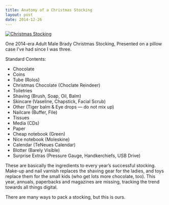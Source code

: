 ```yaml
---
title: Anatomy of a Christmas Stocking
layout: post
date: 2014-12-26
---
```

[![Christmas Stocking][1]][2]

One 2014-era Adult Male Brady Christmas Stocking, Presented on a pillow case I&rsquo;ve had since I was three.

Standard Contents:

* Chocolate
* Coins
* Tube (Rolos)
* Christmas Chocolate (Choclate Reindeer)
* Toiletries
* Shaving (Brush, Soap, Oil, Balm)
* Skincare (Vaseline, Chapstick, Facial Scrub)
* Other (Tiger balm & Eye drops &mdash; do not mix up)
* Nailcare (Buffer, File)
* Tissues
* Media (CDs)
* Paper
* Cheap notebook (Green)
* Nice notebook (Moleskine)
* Calendar (TeNeues Calendar)
* Blotter (Barely Visible)
* Surprise Extras (Pressure Gauge, Handkerchiefs, USB Drive)

These are basically the ingredients to every year&rsquo;s successful stocking. Make-up and nail varnish replaces the shaving gear for the ladies, and toys replace them for the small kids (who get lots more chocolate, too). This year, annuals, paperbacks and magazines are missing, tracking the trend towards all things digital.

There are many ways to pack a stocking, but this is ours.

[1]: https://farm9.staticflickr.com/8659/16109935545_840c5216ab_b.jpg
[2]: https://www.flickr.com/photos/insomnike/16109935545 "Christmas Stocking by Aaron Brady, on Flickr"


